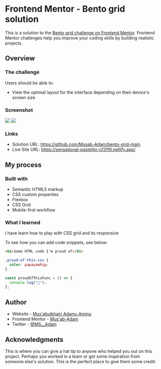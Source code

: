 # Frontend Mentor - Bento grid solution

This is a solution to the [Bento grid challenge on Frontend Mentor](https://www.frontendmentor.io/challenges/bento-grid-RMydElrlOj). Frontend Mentor challenges help you improve your coding skills by building realistic projects.

## Overview

### The challenge

Users should be able to:

- View the optimal layout for the interface depending on their device's screen size

### Screenshot

![](./design/Desktop.png)
![](./design/Mobile.png)

### Links

- Solution URL: https://github.com/Musab-Adam/bento-grid-main
- Live Site URL: https://sensational-pastelito-cf31f9.netlify.app/

## My process

### Built with

- Semantic HTML5 markup
- CSS custom properties
- Flexbox
- CSS Grid
- Mobile-first workflow

### What I learned

I have learn how to play with CSS grid and its responsive

To see how you can add code snippets, see below:

```html
<h1>Some HTML code I'm proud of</h1>
```

```css
.proud-of-this-css {
  color: papayawhip;
}
```

```js
const proudOfThisFunc = () => {
  console.log("🎉");
};
```

## Author

- Website - [Mus'abulkhairi Adamu Aminu](https://www.your-site.com)
- Frontend Mentor - [Mus'ab-Adam](https://www.frontendmentor.io/profile/yourusername)
- Twitter - [@MS\_\_Adam](https://www.twitter.com/yourusername)

## Acknowledgments

This is where you can give a hat tip to anyone who helped you out on this project. Perhaps you worked in a team or got some inspiration from someone else's solution. This is the perfect place to give them some credit.


